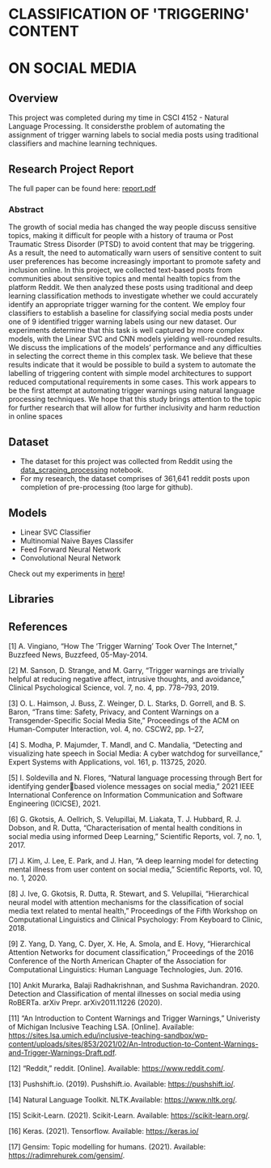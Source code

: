 # CLASSIFICATION OF 'TRIGGERING' CONTENT 
# ON SOCIAL MEDIA

## Overview
  This project was completed during my time in CSCI 4152 - Natural Language Processing. It considersthe problem of automating the assignment of trigger warning labels to   social media posts using traditional classifiers and machine learning techniques.

  ## Research Project Report
  The full paper can be found here: [report.pdf](https://github.com/ksek87/trigger_warning_classification/blob/main/report.pdf)
  ### Abstract
  The growth of social media has changed the way people discuss sensitive topics, making it difficult 
  for people with a history of trauma or Post Traumatic Stress Disorder (PTSD) to avoid content that 
  may be triggering. As a result, the need to automatically warn users of sensitive content to suit 
  user preferences has become increasingly important to promote safety and inclusion online. In this 
  project, we collected text-based posts from communities about sensitive topics and mental health 
  topics from the platform Reddit. We then analyzed these posts using traditional and deep learning 
  classification methods to investigate whether we could accurately identify an appropriate trigger 
  warning for the content. We employ four classifiers to establish a baseline for classifying social 
  media posts under one of 9 identified trigger warning labels using our new dataset. Our 
  experiments determine that this task is well captured by more complex models, with the Linear 
  SVC and CNN models yielding well-rounded results. We discuss the implications of the models’ 
  performance and any difficulties in selecting the correct theme in this complex task. We believe 
  that these results indicate that it would be possible to build a system to automate the labelling of 
  triggering content with simple model architectures to support reduced computational requirements 
  in some cases. This work appears to be the first attempt at automating trigger warnings using 
  natural language processing techniques. We hope that this study brings attention to the topic for 
  further research that will allow for further inclusivity and harm reduction in online spaces
  
 ## Dataset 
  - The dataset for this project was collected from Reddit using the [data_scraping_processing](https://github.com/ksek87/trigger_warning_classification/blob/main/src/data_scraping_processing.ipynb) notebook. 
  - For my research, the dataset comprises of 361,641 reddit posts upon completion of pre-processing (too large for github). 

## Models
- Linear SVC Classifier 
- Multinomial Naive Bayes Classifer
- Feed Forward Neural Network
- Convolutional Neural Network

Check out my experiments in [here](https://github.com/ksek87/trigger_warning_classification/blob/main/src/pre_processing_and_modelling.ipynb)!

## Libraries

## References
[1] A. Vingiano, “How The ‘Trigger Warning’ Took Over The Internet,” Buzzfeed News, 
Buzzfeed, 05-May-2014. 

[2] M. Sanson, D. Strange, and M. Garry, “Trigger warnings are trivially helpful at reducing 
negative affect, intrusive thoughts, and avoidance,” Clinical Psychological Science, vol. 7, 
no. 4, pp. 778–793, 2019.

[3] O. L. Haimson, J. Buss, Z. Weinger, D. L. Starks, D. Gorrell, and B. S. Baron, “Trans time: 
Safety, Privacy, and Content Warnings on a Transgender-Specific Social Media Site,” 
Proceedings of the ACM on Human-Computer Interaction, vol. 4, no. CSCW2, pp. 1–27, 


[4] S. Modha, P. Majumder, T. Mandl, and C. Mandalia, “Detecting and visualizing hate speech 
in Social Media: A cyber watchdog for surveillance,” Expert Systems with Applications, vol. 
161, p. 113725, 2020. 

[5] I. Soldevilla and N. Flores, “Natural language processing through Bert for identifying genderbased violence messages on social media,” 2021 IEEE International Conference on 
Information Communication and Software Engineering (ICICSE), 2021. 

[6] G. Gkotsis, A. Oellrich, S. Velupillai, M. Liakata, T. J. Hubbard, R. J. Dobson, and R. Dutta, 
“Characterisation of mental health conditions in social media using informed Deep 
Learning,” Scientific Reports, vol. 7, no. 1, 2017. 

[7] J. Kim, J. Lee, E. Park, and J. Han, “A deep learning model for detecting mental illness from 
user content on social media,” Scientific Reports, vol. 10, no. 1, 2020. 

[8] J. Ive, G. Gkotsis, R. Dutta, R. Stewart, and S. Velupillai, “Hierarchical neural model with 
attention mechanisms for the classification of social media text related to mental health,” 
Proceedings of the Fifth Workshop on Computational Linguistics and Clinical Psychology: 
From Keyboard to Clinic, 2018. 

[9] Z. Yang, D. Yang, C. Dyer, X. He, A. Smola, and E. Hovy, “Hierarchical Attention Networks 
for document classification,” Proceedings of the 2016 Conference of the North American 
Chapter of the Association for Computational Linguistics: Human Language Technologies, 
Jun. 2016. 

[10] Ankit Murarka, Balaji Radhakrishnan, and Sushma Ravichandran. 2020. Detection and 
Classification of mental illnesses on social media using RoBERTa. arXiv Prepr. 
arXiv2011.11226 (2020).

[11] “An Introduction to Content Warnings and Trigger Warnings,” Univeristy of Michigan 
Inclusive Teaching LSA. [Online]. Available: https://sites.lsa.umich.edu/inclusive-teaching-sandbox/wp-content/uploads/sites/853/2021/02/An-Introduction-to-Content-Warnings-and-Trigger-Warnings-Draft.pdf. 

[12] “Reddit,” reddit. [Online]. Available: https://www.reddit.com/.

[13] Pushshift.io. (2019). Pushshift.io. Available: https://pushshift.io/.

[14] Natural Language Toolkit. NLTK.Available: https://www.nltk.org/.

[15] Scikit-Learn. (2021). Scikit-Learn. Available: https://scikit-learn.org/.

[16] Keras. (2021). Tensorflow. Available: https://keras.io/

[17] Gensim: Topic modelling for humans. (2021). Available: https://radimrehurek.com/gensim/.

